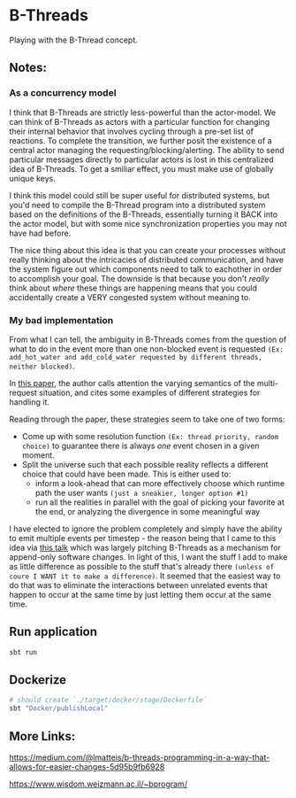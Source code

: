# B-Threads

Playing with the B-Thread concept.

## Notes:

### As a concurrency model
I think that B-Threads are strictly less-powerful than the actor-model. We can think of B-Threads as actors with a particular function for changing their internal behavior that involves cycling through a pre-set list of reactions. To complete the transition, we further posit the existence of a central actor managing the requesting/blocking/alerting. The ability to send particular messages directly to particular actors is lost in this centralized idea of B-Threads. To get a smiliar effect, you must make use of globally unique keys.

I think this model could still be super useful for distributed systems, but you'd need to compile the B-Thread program into a distributed system based on the definitions of the B-Threads, essentially turning it BACK into the actor model, but with some nice synchronization properties you may not have had before.

The nice thing about this idea is that you can create your processes without really thinking about the intricacies of distributed communication, and have the system figure out which components need to talk to eachother in order to accomplish your goal. The downside is that because you don't _really_ think about _where_ these things are happening means that you could accidentally create a VERY congested system without meaning to.

### My bad implementation
From what I can tell, the ambiguity in B-Threads comes from the question of what to do in the event more than one non-blocked event is requested `(Ex: add_hot_water and add_cold_water requested by different threads, neither blocked)`.

In [this paper](https://www.wisdom.weizmann.ac.il/~/amarron/BP%20-%20CACM%20-%20Author%20version.pdf), the author calls attention the varying semantics of the multi-request situation, and cites some examples of different strategies for handling it.

Reading through the paper, these strategies seem to take one of two forms:
- Come up with some resolution function `(Ex: thread priority, random choice)` to guarantee there is always _one_ event chosen in a given moment.
- Split the universe such that each possible reality reflects a different choice that could have been made. This is either used to:
  - inform a look-ahead that can more effectively choose which runtime path the user wants `(just a sneakier, longer option #1)`
  - run all the realities in parallel with the goal of picking your favorite at the end, or analyzing the divergence in some meaningful way

I have elected to ignore the problem completely and simply have the ability to emit multiple events per timestep - the reason being that I came to this idea via [this talk](https://www.youtube.com/watch?time_continue=9&v=cXuvCMG21Ss&feature=emb_logo) which was largely pitching B-Threads as a mechanism for append-only software changes. In light of this, I want the stuff I add to make as little difference as possible to the stuff that's already there `(unless of coure I WANT it to make a difference)`. It seemed that the easiest way to do that was to eliminate the interactions between unrelated events that happen to occur at the same time by just letting them occur at the same time.

## Run application

```bash
sbt run
```

## Dockerize

```bash
# should create `./target/docker/stage/Dockerfile`
sbt "Docker/publishLocal"
```

## More Links:

https://medium.com/@lmatteis/b-threads-programming-in-a-way-that-allows-for-easier-changes-5d95b9fb6928

https://www.wisdom.weizmann.ac.il/~bprogram/

